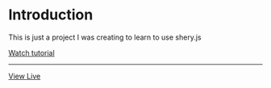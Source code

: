 # Introduction
This is just a project I was creating to learn to use shery.js

<a href="https://youtu.be/pv60QrlO4yM">Watch tutorial<a /> <hr>
<a href="https://gobinda-das-dev.github.io/shery.js/">View Live<a />
